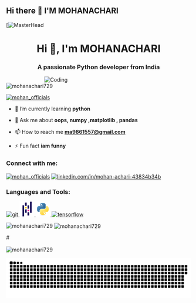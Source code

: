## Hi there 👋 I'M MOHANACHARI
[![MasterHead](https://logicmojo.com/assets/dist/new_pages/images/js-gif.gif)
<h1 align="center">Hi 👋, I'm MOHANACHARI</h1>
<h3 align="center">A passionate Python developer from India</h3>
<img align="right" alt="Coding" width="400" src="https://i.pinimg.com/originals/f9/13/57/f9135788c6aeeec438abb986f283936c.gif">
<p align="left"> <img src="https://komarev.com/ghpvc/?username=mohanachari729&label=Profile%20views&color=0e75b6&style=flat" alt="mohanachari729" /> </p>

<p align="left"> <a href="https://twitter.com/mohan_officials" target="blank"><img src="https://img.shields.io/twitter/follow/mohan_officials?logo=twitter&style=for-the-badge" alt="mohan_officials" /></a> </p>

- 🌱 I’m currently learning **python**

- 💬 Ask me about **oops, numpy ,matplotlib , pandas**

- 📫 How to reach me **ma9861557@gmail.com**

- ⚡ Fun fact **iam funny**

<h3 align="left">Connect with me:</h3>
<p align="left">
<a href="https://twitter.com/mohan_officials" target="blank"><img align="center" src="https://raw.githubusercontent.com/rahuldkjain/github-profile-readme-generator/master/src/images/icons/Social/twitter.svg" alt="mohan_officials" height="30" width="40" /></a>
<a href="https://linkedin.com/in/linkedin.com/in/mohan-achari-43834b34b" target="blank"><img align="center" src="https://raw.githubusercontent.com/rahuldkjain/github-profile-readme-generator/master/src/images/icons/Social/linked-in-alt.svg" alt="linkedin.com/in/mohan-achari-43834b34b" height="30" width="40" /></a>
</p>

<h3 align="left">Languages and Tools:</h3>
<p align="left"> <a href="https://git-scm.com/" target="_blank" rel="noreferrer"> <img src="https://www.vectorlogo.zone/logos/git-scm/git-scm-icon.svg" alt="git" width="40" height="40"/> </a> <a href="https://pandas.pydata.org/" target="_blank" rel="noreferrer"> <img src="https://raw.githubusercontent.com/devicons/devicon/2ae2a900d2f041da66e950e4d48052658d850630/icons/pandas/pandas-original.svg" alt="pandas" width="40" height="40"/> </a> <a href="https://www.python.org" target="_blank" rel="noreferrer"> <img src="https://raw.githubusercontent.com/devicons/devicon/master/icons/python/python-original.svg" alt="python" width="40" height="40"/> </a> <a href="https://www.tensorflow.org" target="_blank" rel="noreferrer"> <img src="https://www.vectorlogo.zone/logos/tensorflow/tensorflow-icon.svg" alt="tensorflow" width="40" height="40"/> </a> </p>

<p><img align="left" src="https://github-readme-stats.vercel.app/api/top-langs?username=mohanachari729&show_icons=true&locale=en&layout=compact" alt="mohanachari729" /></p>

<p>&nbsp;<img align="center" src="https://github-readme-stats.vercel.app/api?username=mohanachari729&show_icons=true&locale=en" alt="mohanachari729" /></p>

#<p><img align="center" src="https://github-readme-streak-stats.herokuapp.com/?user=mohanachari729&" alt="mohanachari729" /></p>

![snake gif](https://github.com/mohanachari729/mohanachari729/blob/output/github-snake-dark.svg)


